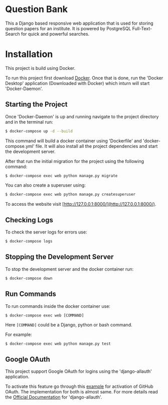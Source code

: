 # Question Bank

This a Django based responsive web application that is used for storing question papers for an institute. It is powered by PostgreSQL Full-Text-Search for quick and powerful searches.

# Installation

This project is build using Docker.

To run this project first download [Docker](https://www.docker.com/products/docker-desktop). Once that is done, run the 'Docker Desktop' application (Downloaded with Docker) which inturn will start 'Docker-Daemon'.

## Starting the Project

Once 'Docker-Daemon' is up and running navigate to the project directory and in the terminal run:

```bash
$ docker-compose up -d --build
```

This command will build a docker container using 'Dockerfile' and 'docker-compose.yml' file. It will also install all the project dependencies and start the development server.

After that run the initial migration for the project using the following command:

```bash
$ docker-compose exec web python manage.py migrate
```

You can also create a superuser using:

```bash
$ docker-compose exec web python manage.py createsuperuser
```

To access the website visit [http://127.0.0.1:8000/](http://127.0.0.1:8000/).

## Checking Logs

To check the server logs for errors use:

```bash
$ docker-compose logs
```

## Stopping the Development Server

To stop the development server and the docker container run:

```bash
$ docker-compose down
```

## Run Commands

To run commands inside the docker container use:

```
$ docker-compose exec web [COMMAND]
```

Here `[COMMAND]` could be a Django, python or bash command.

For example:

```bash
$ docker-compose exec web python manage.py test
```

## Google OAuth

This project support Google OAuth for logins using the 'django-allauth' application.

To activate this feature go through this [example](https://learndjango.com/tutorials/django-allauth-tutorial) for activation of GitHub OAuth. The implementation for both is almost same. For more details read the [Official Documentation](https://django-allauth.readthedocs.io/en/latest/installation.html) for 'django-allauth'.
